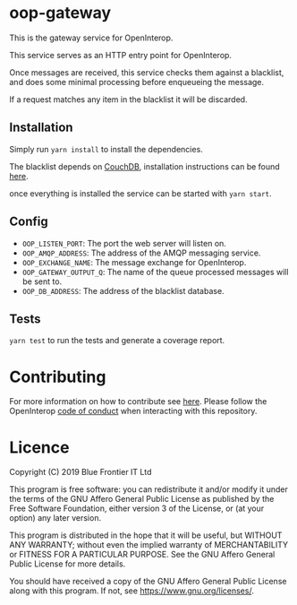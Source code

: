 # oop-gateway

This is the gateway service for OpenInterop.

This service serves as an HTTP entry point for OpenInterop.

Once messages are received, this service checks them against a blacklist, and does some minimal processing before enqueueing the message.

If a request matches any item in the blacklist it will be discarded.

## Installation

Simply run `yarn install` to install the dependencies.

The blacklist depends on [CouchDB](https://couchdb.apache.org/), installation instructions can be found [here](https://docs.couchdb.org/en/2.2.0/install/index.html).

once everything is installed the service can be started with `yarn start`.

## Config

- `OOP_LISTEN_PORT`: The port the web server will listen on.
- `OOP_AMQP_ADDRESS`: The address of the AMQP messaging service.
- `OOP_EXCHANGE_NAME`: The message exchange for OpenInterop.
- `OOP_GATEWAY_OUTPUT_Q`: The name of the queue processed messages will be sent to.
- `OOP_DB_ADDRESS`: The address of the blacklist database.

## Tests

`yarn test` to run the tests and generate a coverage report.

# Contributing

For more information on how to contribute see [here](https://github.com/open-interop/oop-guidelines/blob/master/CONTRIBUTING.md).
Please follow the OpenInterop [code of conduct](https://github.com/open-interop/oop-guidelines/blob/master/CODE_OF_CONDUCT.md) when interacting with this repository.

# Licence

Copyright (C) 2019 Blue Frontier IT Ltd

This program is free software: you can redistribute it and/or modify
it under the terms of the GNU Affero General Public License as
published by the Free Software Foundation, either version 3 of the
License, or (at your option) any later version.

This program is distributed in the hope that it will be useful,
but WITHOUT ANY WARRANTY; without even the implied warranty of
MERCHANTABILITY or FITNESS FOR A PARTICULAR PURPOSE.  See the
GNU Affero General Public License for more details.

You should have received a copy of the GNU Affero General Public License
along with this program.  If not, see <https://www.gnu.org/licenses/>.
